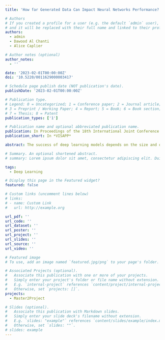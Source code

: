 ```yaml
---
title: 'How far Generated Data Can Impact Neural Networks Performance?'

# Authors
# If you created a profile for a user (e.g. the default `admin` user), write the username (folder name) here
# and it will be replaced with their full name and linked to their profile.
authors:
  - admin
  - Dawood Al Chanti
  - Alice Caplier

# Author notes (optional)
author_notes:
  - ''

date: '2023-02-01T00:00:00Z'
doi: '10.5220/0011629000003417'

# Schedule page publish date (NOT publication's date).
publishDate: '2023-02-01T00:00:00Z'

# Publication type.
# Legend: 0 = Uncategorized; 1 = Conference paper; 2 = Journal article;
# 3 = Preprint / Working Paper; 4 = Report; 5 = Book; 6 = Book section;
# 7 = Thesis; 8 = Patent
publication_types: ['1']

# Publication name and optional abbreviated publication name.
publication: In Proceedings of the 18th International Joint Conference on Computer Vision Imaging and Computer Graphics Theory and Applications Volume 5
publication_short: In *VISAPP*

abstract: The success of deep learning models depends on the size and quality of the dataset to solve certain tasks. Here we explore how far generated data can aid real data in improving the performance of Neural Networks. In this work we consider facial expression recognition since it requires challenging local data generation at the level of local regions such as mouth eyebrows etc rather than simple augmentation. Generative Adversarial Networks (GANs) provide an alternative method for generating such local deformations but they need further validation. To answer our question we consider noncomplex Convolutional Neural Networks (CNNs) based classifiers for recognizing Ekman emotions. For the data generation process we consider generating facial expressions (FEs) by relying on two GANs. The first generates a random identity while the second imposes facial deformations on top of it. We consider training the CNN classifier using FEs from real faces and GANs generated and finally using a combination of real and GAN generated faces. We determine an upper bound regarding the data generation quantity to be mixed with the real one which contributes the most to enhancing FER accuracy. In our experiments we find out that 5 times more synthetic data to the real FEs dataset increases accuracy by 16 percent.

# Summary. An optional shortened abstract.
# summary: Lorem ipsum dolor sit amet, consectetur adipiscing elit. Duis posuere tellus ac convallis placerat. Proin tincidunt magna sed ex sollicitudin condimentum.

tags:
  - Deep Learning

# Display this page in the Featured widget?
featured: false

# Custom links (uncomment lines below)
# links:
# - name: Custom Link
#   url: http://example.org

url_pdf: ''
url_code: ''
url_dataset: ''
url_poster: ''
url_project: ''
url_slides: ''
url_source: ''
url_video: ''

# Featured image
# To use, add an image named `featured.jpg/png` to your page's folder.

# Associated Projects (optional).
#   Associate this publication with one or more of your projects.
#   Simply enter your project's folder or file name without extension.
#   E.g. `internal-project` references `content/project/internal-project/index.md`.
#   Otherwise, set `projects: []`.
projects:
  - Master2Project

# Slides (optional).
#   Associate this publication with Markdown slides.
#   Simply enter your slide deck's filename without extension.
#   E.g. `slides: "example"` references `content/slides/example/index.md`.
#   Otherwise, set `slides: ""`.
# slides: example
---
```

